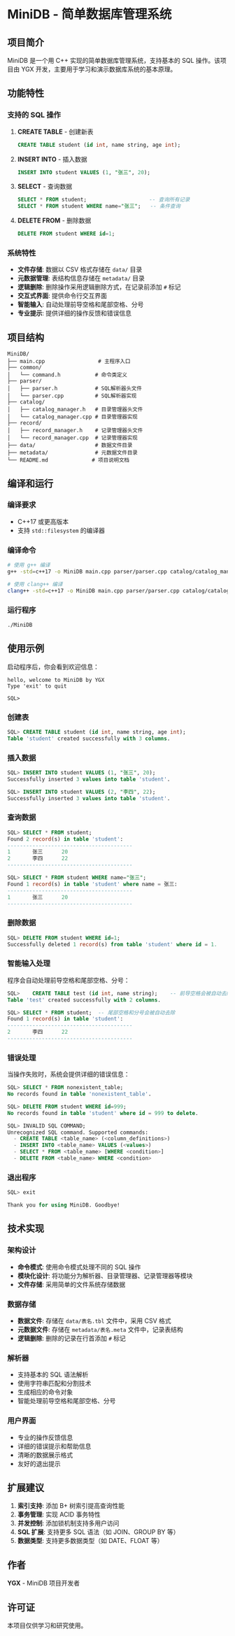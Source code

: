 # MiniDB - 简单数据库管理系统

## 项目简介

MiniDB 是一个用 C++ 实现的简单数据库管理系统，支持基本的 SQL 操作。该项目由 YGX 开发，主要用于学习和演示数据库系统的基本原理。

## 功能特性

### 支持的 SQL 操作

1. **CREATE TABLE** - 创建新表
   ```sql
   CREATE TABLE student (id int, name string, age int);
   ```

2. **INSERT INTO** - 插入数据
   ```sql
   INSERT INTO student VALUES (1, "张三", 20);
   ```

3. **SELECT** - 查询数据
   ```sql
   SELECT * FROM student;                    -- 查询所有记录
   SELECT * FROM student WHERE name="张三";   -- 条件查询
   ```

4. **DELETE FROM** - 删除数据
   ```sql
   DELETE FROM student WHERE id=1;
   ```

### 系统特性

- **文件存储**: 数据以 CSV 格式存储在 `data/` 目录
- **元数据管理**: 表结构信息存储在 `metadata/` 目录
- **逻辑删除**: 删除操作采用逻辑删除方式，在记录前添加 `#` 标记
- **交互式界面**: 提供命令行交互界面
- **智能输入**: 自动处理前导空格和尾部空格、分号
- **专业提示**: 提供详细的操作反馈和错误信息

## 项目结构

```
MiniDB/
├── main.cpp                 # 主程序入口
├── common/
│   └── command.h           # 命令类定义
├── parser/
│   ├── parser.h            # SQL解析器头文件
│   └── parser.cpp          # SQL解析器实现
├── catalog/
│   ├── catalog_manager.h   # 目录管理器头文件
│   └── catalog_manager.cpp # 目录管理器实现
├── record/
│   ├── record_manager.h    # 记录管理器头文件
│   └── record_manager.cpp  # 记录管理器实现
├── data/                   # 数据文件目录
├── metadata/               # 元数据文件目录
└── README.md              # 项目说明文档
```

## 编译和运行

### 编译要求

- C++17 或更高版本
- 支持 `std::filesystem` 的编译器

### 编译命令

```bash
# 使用 g++ 编译
g++ -std=c++17 -o MiniDB main.cpp parser/parser.cpp catalog/catalog_manager.cpp record/record_manager.cpp

# 使用 clang++ 编译
clang++ -std=c++17 -o MiniDB main.cpp parser/parser.cpp catalog/catalog_manager.cpp record/record_manager.cpp
```

### 运行程序

```bash
./MiniDB
```

## 使用示例

启动程序后，你会看到欢迎信息：

```
hello, welcome to MiniDB by YGX
Type 'exit' to quit

SQL> 
```

### 创建表

```sql
SQL> CREATE TABLE student (id int, name string, age int);
Table 'student' created successfully with 3 columns.
```

### 插入数据

```sql
SQL> INSERT INTO student VALUES (1, "张三", 20);
Successfully inserted 3 values into table 'student'.

SQL> INSERT INTO student VALUES (2, "李四", 22);
Successfully inserted 3 values into table 'student'.
```

### 查询数据

```sql
SQL> SELECT * FROM student;
Found 2 record(s) in table 'student':
----------------------------------------
1       张三      20
2       李四      22
----------------------------------------

SQL> SELECT * FROM student WHERE name="张三";
Found 1 record(s) in table 'student' where name = 张三:
----------------------------------------
1       张三      20
----------------------------------------
```

### 删除数据

```sql
SQL> DELETE FROM student WHERE id=1;
Successfully deleted 1 record(s) from table 'student' where id = 1.
```

### 智能输入处理

程序会自动处理前导空格和尾部空格、分号：

```sql
SQL>    CREATE TABLE test (id int, name string);    -- 前导空格会被自动去除
Table 'test' created successfully with 2 columns.

SQL> SELECT * FROM student;  -- 尾部空格和分号会被自动去除
Found 1 record(s) in table 'student':
----------------------------------------
2       李四      22
----------------------------------------
```

### 错误处理

当操作失败时，系统会提供详细的错误信息：

```sql
SQL> SELECT * FROM nonexistent_table;
No records found in table 'nonexistent_table'.

SQL> DELETE FROM student WHERE id=999;
No records found in table 'student' where id = 999 to delete.

SQL> INVALID SQL COMMAND;
Unrecognized SQL command. Supported commands:
  - CREATE TABLE <table_name> (<column_definitions>)
  - INSERT INTO <table_name> VALUES (<values>)
  - SELECT * FROM <table_name> [WHERE <condition>]
  - DELETE FROM <table_name> WHERE <condition>
```

### 退出程序

```sql
SQL> exit

Thank you for using MiniDB. Goodbye!
```

## 技术实现

### 架构设计

- **命令模式**: 使用命令模式处理不同的 SQL 操作
- **模块化设计**: 将功能分为解析器、目录管理器、记录管理器等模块
- **文件存储**: 采用简单的文件系统存储数据

### 数据存储

- **数据文件**: 存储在 `data/表名.tbl` 文件中，采用 CSV 格式
- **元数据文件**: 存储在 `metadata/表名.meta` 文件中，记录表结构
- **逻辑删除**: 删除的记录在行首添加 `#` 标记

### 解析器

- 支持基本的 SQL 语法解析
- 使用字符串匹配和分割技术
- 生成相应的命令对象
- 智能处理前导空格和尾部空格、分号

### 用户界面

- 专业的操作反馈信息
- 详细的错误提示和帮助信息
- 清晰的数据展示格式
- 友好的退出提示

## 扩展建议

1. **索引支持**: 添加 B+ 树索引提高查询性能
2. **事务管理**: 实现 ACID 事务特性
3. **并发控制**: 添加锁机制支持多用户访问
4. **SQL 扩展**: 支持更多 SQL 语法（如 JOIN、GROUP BY 等）
5. **数据类型**: 支持更多数据类型（如 DATE、FLOAT 等）

## 作者

**YGX** - MiniDB 项目开发者

## 许可证

本项目仅供学习和研究使用。 